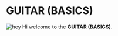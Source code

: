 # **GUITAR (BASICS)**
![hey](https://i.pinimg.com/736x/3d/50/4c/3d504c1ad0a4f907e65010a1147a0583.jpg)
Hi welcome to the **GUITAR (BASICS)**.


